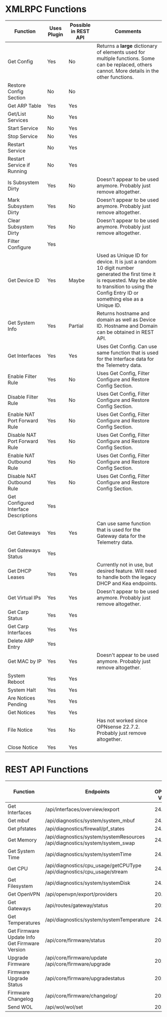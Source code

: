 # XMLRPC Functions

| Function | Uses Plugin | Possible in REST API | Comments |
| ----- | ----- | ----- | ----- |
| Get Config | Yes | No | Returns a __large__ dictionary of elements used for multiple functions. Some can be replaced, others cannot. More details in the other functions. |
| Restore Config Section | No | No | |
| Get ARP Table | Yes | Yes | |
| Get/List Services | No | Yes | |
| Start Service | No | Yes | |
| Stop Service | No | Yes | |
| Restart Service | No | Yes | |
| Restart Service if Running | No | Yes | |
| Is Subsystem Dirty | Yes | No | Doesn't appear to be used anymore. Probably just remove altogether. |
| Mark Subsystem Dirty | Yes | No | Doesn't appear to be used anymore. Probably just remove altogether. |
| Clear Subsystem Dirty | Yes | No | Doesn't appear to be used anymore. Probably just remove altogether. |
| Filter Configure | Yes | | |
| Get Device ID | Yes | Maybe | Used as Unique ID for device. It is just a random 10 digit number generated the first time it is requested. May be able to transition to using the Config Entry ID or something else as a Unique ID. |
| Get System Info | Yes | Partial | Returns hostname and domain as well as Device ID. Hostname and Domain can be obtained in REST API. |
| Get Interfaces | Yes | Yes | Uses Get Config. Can use same function that is used for the Interface data for the Telemetry data. |
| Enable Filter Rule | Yes | No | Uses Get Config, Filter Configure and Restore Config Section. |
| Disable Filter Rule | Yes | No | Uses Get Config, Filter Configure and Restore Config Section. |
| Enable NAT Port Forward Rule | Yes | No | Uses Get Config, Filter Configure and Restore Config Section. |
| Disable NAT Port Forward Rule | Yes | No | Uses Get Config, Filter Configure and Restore Config Section. |
| Enable NAT Outbound Rule | Yes | No | Uses Get Config, Filter Configure and Restore Config Section. |
| Disable NAT Outbound Rule | Yes | No | Uses Get Config, Filter Configure and Restore Config Section. |
| Get Configured Interface Descriptions | Yes | | |
| Get Gateways | Yes | Yes | Can use same function that is used for the Gateway data for the Telemetry data. |
| Get Gateways Status | Yes | | |
| Get DHCP Leases | Yes | Yes | Currently not in use, but desired feature. Will need to handle both the legacy DHCP and Kea endpoints. |
| Get Virtual IPs | Yes | Yes | Doesn't appear to be used anymore. Probably just remove altogether. |
| Get Carp Status | Yes | Yes | |
| Get Carp Interfaces | Yes | Yes | |
| Delete ARP Entry | Yes | | |
| Get MAC by IP | Yes | Yes | Doesn't appear to be used anymore. Probably just remove altogether. |
| System Reboot | Yes | Yes | |
| System Halt | Yes | Yes | |
| Are Notices Pending | Yes | Yes | |
| Get Notices | Yes | Yes | |
| File Notice | Yes | No | Has not worked since OPNsense 22.7.2. Probably just remove altogether. |
| Close Notice | Yes | Yes | |

# REST API Functions

| Function | Endpoints | Min OPNsense Version | Comments |
| ----- | ----- | ----- | ----- |
| Get Interfaces | /api/interfaces/overview/export | 24.1 | |
| Get mbuf | /api/diagnostics/system/system_mbuf | 24.7 | |
| Get pfstates | /api/diagnostics/firewall/pf_states | 24.7 | |
| Get Memory | /api/diagnostics/system/systemResources <br>/api/diagnostics/system/system_swap | 24.7 | |
| Get System Time | /api/diagnostics/system/systemTime | 24.7 | |
| Get CPU | /api/diagnostics/cpu_usage/getCPUType<br>/api/diagnostics/cpu_usage/stream | 24.7 | |
| Get Filesystem | /api/diagnostics/system/systemDisk | 24.7 | |
| Get OpenVPN | /api/openvpn/export/providers | 20.1 | |
| Get Gateways | /api/routes/gateway/status | 2021 | |
| Get Temperatures | /api/diagnostics/system/systemTemperature | 24.7 | |
| Get Firmware Update Info<br>Get Firmware Version | /api/core/firmware/status | 2018 | |
| Upgrade Firmware | /api/core/firmware/update<br>/api/core/firmware/upgrade | 2018 | |
| Firmware Upgrade Status | /api/core/firmware/upgradestatus | 2018 | |
| Firmware Changelog | /api/core/firmware/changelog/ | 2018 | |
| Send WOL | /api/wol/wol/set | 2018 | |
